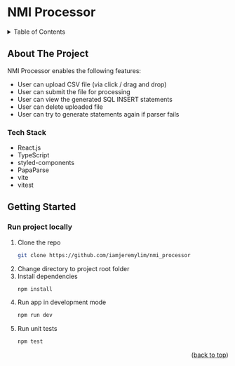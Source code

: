 # NMI Processor

<!-- TABLE OF CONTENTS -->
<details>
  <summary>Table of Contents</summary>
  <ol>
    <li>
      <a href="#about-the-project">About The Project</a>
      <ul>
        <li><a href="#tech-stack">Tech Stack</a></li>
      </ul>
    </li>
    <li>
      <a href="#getting-started">Getting Started</a>
      <ul>
        <li><a href="#run-project-locally">Run project locally</a></li>
      </ul>
    </li>
  </ol>
</details>

<!-- ABOUT THE PROJECT -->

## About The Project

NMI Processor enables the following features:

- User can upload CSV file (via click / drag and drop)
- User can submit the file for processing
- User can view the generated SQL INSERT statements
- User can delete uploaded file
- User can try to generate statements again if parser fails

### Tech Stack

- React.js
- TypeScript
- styled-components
- PapaParse
- vite
- vitest

<!-- GETTING STARTED -->

## Getting Started

### Run project locally

1. Clone the repo
   ```sh
   git clone https://github.com/iamjeremylim/nmi_processor
   ```
2. Change directory to project root folder
3. Install dependencies
   ```sh
   npm install
   ```
4. Run app in development mode
   ```sh
   npm run dev
   ```
5. Run unit tests
   ```sh
   npm test
   ```

<p align="right">(<a href="#simple-bank">back to top</a>)</p>

